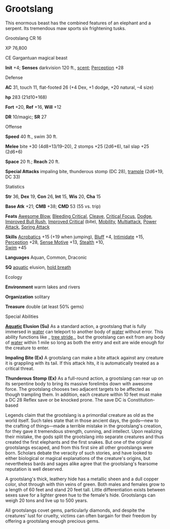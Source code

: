 # Grootslang

This enormous beast has the combined features of an elephant and a serpent. Its tremendous maw sports six frightening tusks.

Grootslang CR 16

XP 76,800

CE Gargantuan magical beast

**Init** +4; **Senses** darkvision 120 ft., [scent](monsters/universalMonsterRules#_scent); [Perception](skills/perception#_perception) +28

Defense

**AC** 31, touch 11, flat-footed 26 (+4 Dex, +1 dodge, +20 natural, –4 size)

**hp** 283 (21d10+168)

**Fort** +20, **Ref** +16, **Will** +12

**DR** 10/magic; **SR** 27

Offense

**Speed** 40 ft., swim 30 ft.

**Melee** bite +30 (4d8+13/19–20), 2 stomps +25 (2d6+6), tail slap +25 (2d6+6)

**Space** 20 ft.; **Reach** 20 ft.

**Special Attacks** impaling bite, thunderous stomp (DC 28), [trample](monsters/universalMonsterRules#_trample) (2d6+19, DC 33)

Statistics

**Str** 36, **Dex** 19, **Con** 26, **Int** 15, **Wis** 20, **Cha** 15

**Base Atk** +21; **CMB** +38; **CMD** 53 (55 vs. trip)

**Feats** [Awesome Blow](monsters/monsterFeats#_awesome-blow), [Bleeding Critical](feats#_bleeding-critical), [Cleave](feats#_cleave), [Critical Focus](feats#_critical-focus), [Dodge](feats#_dodge), [Improved Bull Rush](feats#_improved-bull-rush), [Improved Critical](feats#_improved-critical) (bite), [Mobility](feats#_mobility), [Multiattack](monsters/monsterFeats#_multiattack), [Power Attack](feats#_power-attack), [Spring Attack](feats#_spring-attack)

**Skills** [Acrobatics](skills/acrobatics#_acrobatics) +15 (+19 when jumping), [Bluff](skills/bluff#_bluff) +4, [Intimidate](skills/intimidate#_intimidate) +15, [Perception](skills/perception#_perception) +28, [Sense Motive](skills/senseMotive#_sense-motive) +13, [Stealth](skills/stealth#_stealth) +10,   
 [Swim](skills/swim#_swim) +45

**Languages** Aquan, Common, Draconic

**SQ** [aquatic](monsters/creatureTypes#_aquatic-subtype) elusion, [hold breath](monsters/universalMonsterRules#_hold-breath)

Ecology

**Environment** warm lakes and rivers

**Organization** solitary

**Treasure** double (at least 50% gems)

Special Abilities

**[Aquatic](monsters/creatureTypes#_aquatic-subtype) Elusion (Su)** As a standard action, a grootslang that is fully immersed in [water](monsters/creatureTypes#_water-subtype) can teleport to another body of [water](monsters/creatureTypes#_water-subtype) without error. This ability functions like _ [tree stride](spells/treeStride#_tree-stride)_, but the grootslang can exit from any body of [water](monsters/creatureTypes#_water-subtype) within 1 mile so long as both the entry and exit are wide enough for the creature to enter.

**Impaling Bite (Ex)** A grootslang can make a bite attack against any creature it is grappling with its tail. If this attack hits, it is automatically treated as a critical threat.

**Thunderous Stomp (Ex)** As a full-round action, a grootslang can rear up on its serpentine body to bring its massive forelimbs down with awesome force. The grootslang chooses two adjacent targets to be affected as though trampling them. In addition, each creature within 10 feet must make a DC 28 Reflex save or be knocked prone. The save DC is Constitution-based

Legends claim that the grootslang is a primordial creature as old as the world itself. Such tales state that in those ancient days, the gods—new to the crafting of things—made a terrible mistake in the grootslang's creation, for they gave it tremendous strength, cunning, and intellect. Upon realizing their mistake, the gods split the grootslang into separate creatures and thus created the first elephants and the first snakes. But one of the original grootslangs escaped, and from this first sire all other grootslangs were born. Scholars debate the veracity of such stories, and have looked to either biological or magical explanations of the creature's origins, but nevertheless bards and sages alike agree that the grootslang's fearsome reputation is well deserved.

A grootslang's thick, leathery hide has a metallic sheen and a dull copper color, shot through with thin veins of green. Both males and females grow to a length of 60 feet and stand 20 feet tall. Little differentiation exists between sexes save for a lighter green hue to the female's hide. Grootslangs can weigh 20 tons and live up to 500 years.

All grootslangs covet gems, particularly diamonds, and despite the creatures' lust for cruelty, victims can often bargain for their freedom by offering a grootslang enough precious gems.

